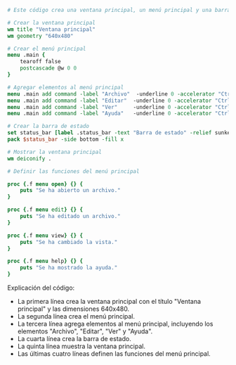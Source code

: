 ```tcl
# Este código crea una ventana principal, un menú principal y una barra de estado.

# Crear la ventana principal
wm title "Ventana principal"
wm geometry "640x480"

# Crear el menú principal
menu .main {
    tearoff false
    postcascade @w 0 0
}

# Agregar elementos al menú principal
menu .main add command -label "Archivo"  -underline 0 -accelerator "Ctrl+F" -command {.f menu open}
menu .main add command -label "Editar"  -underline 0 -accelerator "Ctrl+E" -command {.f menu edit}
menu .main add command -label "Ver"     -underline 0 -accelerator "Ctrl+V" -command {.f menu view}
menu .main add command -label "Ayuda"   -underline 0 -accelerator "Ctrl+H" -command {.f menu help}

# Crear la barra de estado
set status_bar [label .status_bar -text "Barra de estado" -relief sunken -bd 1 -anchor sw]
pack $status_bar -side bottom -fill x

# Mostrar la ventana principal
wm deiconify .

# Definir las funciones del menú principal

proc {.f menu open} {} {
    puts "Se ha abierto un archivo."
}

proc {.f menu edit} {} {
    puts "Se ha editado un archivo."
}

proc {.f menu view} {} {
    puts "Se ha cambiado la vista."
}

proc {.f menu help} {} {
    puts "Se ha mostrado la ayuda."
}
```

Explicación del código:

* La primera línea crea la ventana principal con el título "Ventana principal" y las dimensiones 640x480.
* La segunda línea crea el menú principal.
* La tercera línea agrega elementos al menú principal, incluyendo los elementos "Archivo", "Editar", "Ver" y "Ayuda".
* La cuarta línea crea la barra de estado.
* La quinta línea muestra la ventana principal.
* Las últimas cuatro líneas definen las funciones del menú principal.